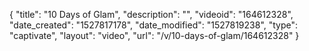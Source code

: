 {
    "title": "10 Days of Glam",
    "description": "",
    "videoid": "164612328",
    "date_created": "1527817178",
    "date_modified": "1527819238",
    "type": "captivate",
    "layout": "video",
    "url": "\/v\/10-days-of-glam\/164612328"
}